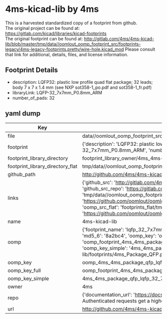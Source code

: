 # 4ms-kicad-lib by 4ms  
This is a harvested standardized copy of a footprint from github.  
The original project can be found at:  
https://gitlab.com/kicad/libraries/kicad-footprints  
The original footprint can be found at:
http://gitlab.com/4ms/4ms-kicad-lib/blob/master/tmp/data//oomlout_oomp_footprint_src/footprints-legacy/4ms-legacy-footprints.pretty/wire-hole.kicad_mod
Please consult that link for additional, details, files, and license information.  
## Footprint Details
* description: LQFP32: plastic low profile quad flat package; 32 leads; body 7 x 7 x 1.4 mm (see NXP sot358-1_po.pdf and sot358-1_fr.pdf)  
* libraryLink: LQFP-32_7x7mm_P0.8mm_ARM  
* number_of_pads: 32  
## yaml dump  
| Key | Value |  
| --- | --- |  
| file | data//oomlout_oomp_footprint_src/4ms-kicad-lib/footprints/4ms_Package_QFP.pretty/LQFP-32_7x7mm_P0.8mm_ARM.kicad_mod |  
| footprint | {'description': 'LQFP32: plastic low profile quad flat package; 32 leads; body 7 x 7 x 1.4 mm (see NXP sot358-1_po.pdf and sot358-1_fr.pdf)', 'libraryLink': 'LQFP-32_7x7mm_P0.8mm_ARM', 'number_of_pads': 32} |  
| footprint_library_directory | footprint_library_owner/4ms_4ms-kicad-lib |  
| footprint_library_directory_flat | tmp/data//oomlout_oomp_footprint_src/footprints_flat/4ms_4ms_package_qfp_lqfp_32_7x7mm_p0_8mm_arm/working |  
| github_path | http://github.com/4ms/4ms-kicad-lib/blob/master/tmp/data//oomlout_oomp_footprint_src/footprints/4ms_Package_QFP.pretty/LQFP-32_7x7mm_P0.8mm_ARM.kicad_mod |  
| links | {'github_src': 'http://gitlab.com/4ms/4ms-kicad-lib/blob/master/tmp/data//oomlout_oomp_footprint_src/footprints-legacy/4ms-legacy-footprints.pretty/wire-hole.kicad_mod', 'github_src_repo': 'https://gitlab.com/kicad/libraries/kicad-footprints', 'oomp_bot': 'tmp/data//oomlout_oomp_footprint_src/footprints/4ms_4ms_package_qfp_lqfp_32_7x7mm_p0_8mm_arm/working', 'oomp_bot_github': 'https://github.com/oomlout/oomlout_oomp_footprint_bot/tree/main/tmp/data//oomlout_oomp_footprint_src/footprints/4ms_4ms_package_qfp_lqfp_32_7x7mm_p0_8mm_arm/working', 'oomp_src_flat': 'footprints_flat/tmp/data//oomlout_oomp_footprint_src/footprints_flat/4ms_4ms_package_qfp_lqfp_32_7x7mm_p0_8mm_arm/working', 'oomp_src_flat_github': 'https://github.com/oomlout/oomlout_oomp_footprint_src/tree/main/tmp/data//oomlout_oomp_footprint_src/footprints_flat/4ms_4ms_package_qfp_lqfp_32_7x7mm_p0_8mm_arm/working'} |  
| name | 4ms-kicad-lib |  
| oomp | {'footprint_name': 'lqfp_32_7x7mm_p0_8mm_arm', 'library_name': '4ms_package_qfp', 'md5': '8a2bc4815361f225caeca9c4d641ef0c', 'md5_10': '8a2bc48153', 'md5_5': '8a2bc', 'md5_6': '8a2bc4', 'oomp_key': 'oomp_4ms_4ms_package_qfp_lqfp_32_7x7mm_p0_8mm_arm', 'oomp_key_extra': 'oomp_footprint_4ms_4ms_package_qfp_lqfp_32_7x7mm_p0_8mm_arm', 'oomp_key_full': 'oomp_footprint_4ms_4ms_package_qfp_lqfp_32_7x7mm_p0_8mm_arm_8a2bc4', 'oomp_key_simple': '4ms_4ms_package_qfp_lqfp_32_7x7mm_p0_8mm_arm', 'original_filename': 'data//oomlout_oomp_footprint_src/4ms-kicad-lib/footprints/4ms_Package_QFP.pretty/LQFP-32_7x7mm_P0.8mm_ARM.kicad_mod', 'owner_name': '4ms'} |  
| oomp_key | oomp_4ms_4ms_package_qfp_lqfp_32_7x7mm_p0_8mm_arm |  
| oomp_key_full | oomp_footprint_4ms_4ms_package_qfp_lqfp_32_7x7mm_p0_8mm_arm |  
| oomp_key_simple | 4ms_4ms_package_qfp_lqfp_32_7x7mm_p0_8mm_arm |  
| owner | 4ms |  
| repo | {'documentation_url': 'https://docs.github.com/rest/overview/resources-in-the-rest-api#rate-limiting', 'message': "API rate limit exceeded for 84.66.142.224. (But here's the good news: Authenticated requests get a higher rate limit. Check out the documentation for more details.)"} |  
| url | http://github.com/4ms/4ms-kicad-lib |  

